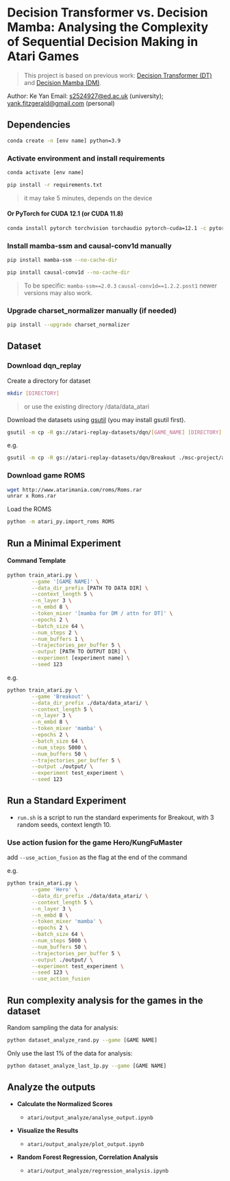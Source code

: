 # Decision Transformer vs. Decision Mamba: Analysing the Complexity of Sequential Decision Making in Atari Games

>This project is based on previous work: [Decision Transformer (DT)](https://github.com/kzl/decision-transformer) and [Decision Mamba (DM)](https://github.com/Toshihiro-Ota/decision-mamba).

Author: Ke Yan
Email: s2524927@ed.ac.uk (university); yank.fitzgerald@gmail.com (personal)


## Dependencies

```bash
conda create -n [env name] python=3.9
```

### Activate environment and install requirements

```bash
conda activate [env name]
```

```bash
pip install -r requirements.txt
```

> it may take 5 minutes, depends on the device

#### Or PyTorch for CUDA 12.1 (or CUDA 11.8)

```bash
conda install pytorch torchvision torchaudio pytorch-cuda=12.1 -c pytorch -c nvidia
```

### Install mamba-ssm and causal-conv1d manually

```bash
pip install mamba-ssm --no-cache-dir
```

```bash
pip install causal-conv1d --no-cache-dir
```

> To be specific:
> `mamba-ssm==2.0.3`
> `causal-conv1d==1.2.2.post1`
> newer versions may also work.

### Upgrade charset_normalizer manually (if needed)

```bash
pip install --upgrade charset_normalizer
```

## Dataset

### Download dqn_replay

Create a directory for dataset 

```bash
mkdir [DIRECTORY]
```
> or use the existing directory /data/data_atari

Download the datasets using [gsutil](https://cloud.google.com/storage/docs/gsutil_install#install) (you may install gsutil first).


```bash
gsutil -m cp -R gs://atari-replay-datasets/dqn/[GAME_NAME] [DIRECTORY]
```

e.g.

```bash
gsutil -m cp -R gs://atari-replay-datasets/dqn/Breakout ./msc-project/atari/data/data_atari
```

### Download game ROMS 
```bash
wget http://www.atarimania.com/roms/Roms.rar
unrar x Roms.rar
```

Load the ROMS

``` bash
python -m atari_py.import_roms ROMS
```

## Run a Minimal Experiment

#### Command Template

```bash
python train_atari.py \
        --game '[GAME NAME]' \
        --data_dir_prefix [PATH TO DATA DIR] \
        --context_length 5 \
        --n_layer 3 \
        --n_embd 8 \
        --token_mixer '[mamba for DM / attn for DT]' \
        --epochs 2 \
        --batch_size 64 \
        --num_steps 2 \
        --num_buffers 1 \
        --trajectories_per_buffer 5 \
        --output [PATH TO OUTPUT DIR] \
        --experiment [experiment name] \
        --seed 123
```

e.g.

```bash
python train_atari.py \
        --game 'Breakout' \
        --data_dir_prefix ./data/data_atari/ \
        --context_length 5 \
        --n_layer 3 \
        --n_embd 8 \
        --token_mixer 'mamba' \
        --epochs 2 \
        --batch_size 64 \
        --num_steps 5000 \
        --num_buffers 50 \
        --trajectories_per_buffer 5 \
        --output ./output/ \
        --experiment test_experiment \
        --seed 123
```

## Run a Standard Experiment

- `run.sh` is a script to run the standard experiments for Breakout, with 3 random seeds, context length 10.

### Use action fusion for the game Hero/KungFuMaster

add `--use_action_fusion` as the flag at the end of the command

e.g.

```bash
python train_atari.py \
        --game 'Hero' \
        --data_dir_prefix ./data/data_atari/ \
        --context_length 5 \
        --n_layer 3 \
        --n_embd 8 \
        --token_mixer 'mamba' \
        --epochs 2 \
        --batch_size 64 \
        --num_steps 5000 \
        --num_buffers 50 \
        --trajectories_per_buffer 5 \
        --output ./output/ \
        --experiment test_experiment \
        --seed 123 \
        --use_action_fusion
```


## Run complexity analysis for the games in the dataset

Random sampling the data for analysis:

```bash
python dataset_analyze_rand.py --game [GAME NAME] 
```

Only use the last 1% of the data for analysis:

```bash
python dataset_analyze_last_1p.py --game [GAME NAME] 
```

## Analyze the outputs

- **Calculate the Normalized Scores**

  - `atari/output_analyze/analyse_output.ipynb`

- **Visualize the Results**

  - `atari/output_analyze/plot_output.ipynb`

- **Random Forest Regression, Correlation Analysis**

  - `atari/output_analyze/regression_analysis.ipynb`
